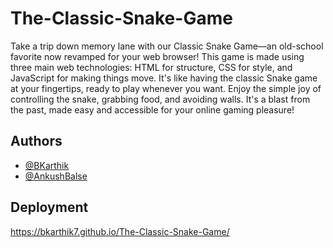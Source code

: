 # The-Classic-Snake-Game

Take a trip down memory lane with our Classic Snake Game—an old-school favorite now revamped for your web browser! This game is made using three main web technologies: HTML for structure, CSS for style, and JavaScript for making things move. It's like having the classic Snake game at your fingertips, ready to play whenever you want. Enjoy the simple joy of controlling the snake, grabbing food, and avoiding walls. It's a blast from the past, made easy and accessible for your online gaming pleasure!


## Authors

- [@BKarthik](https://github.com/BKarthik7)
- [@AnkushBalse](https://github.com/Ankush-Balse)


## Deployment
https://bkarthik7.github.io/The-Classic-Snake-Game/

